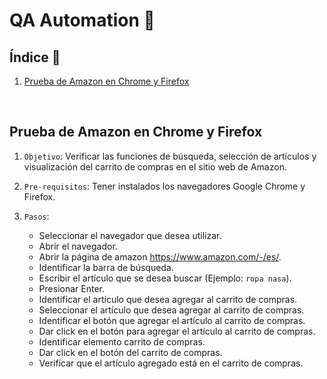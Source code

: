 # QA Automation 🤖

## Índice  📰
1. [Prueba de Amazon en Chrome y Firefox](#Prueba-de-Amazon-en-Chrome-y-Firefox)
<br />

## Prueba de Amazon en Chrome y Firefox
1. ```Objetivo```: Verificar las funciones de búsqueda, selección de artículos y visualización del carrito de compras en el sitio web de Amazon.

2. ```Pre-requisitos```: Tener instalados los navegadores Google Chrome y Firefox.
  
3. ```Pasos```:
   * Seleccionar el navegador que desea utilizar.
   * Abrir el navegador.
   * Abrir la página de amazon https://www.amazon.com/-/es/.
   * Identificar la barra de búsqueda.
   * Escribir el artículo que se desea buscar (Ejemplo: ```ropa nasa```).
   * Presionar Enter.
   * Identificar el artículo que desea agregar al carrito de compras.
   * Seleccionar el artículo que desea agregar al carrito de compras.
   * Identificar el botón que agregar el artículo al carrito de compras.
   * Dar click en el botón para agregar el artículo al carrito de compras.
   * Identificar elemento carrito de compras.
   * Dar click en el botón del carrito de compras.
   * Verificar que el artículo agregado está en el carrito de compras.
